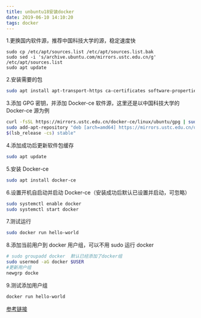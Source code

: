 ```yaml
---
title: unbuntu18安装docker
date: 2019-06-10 14:10:20
tags: docker
---
```




1.更换国内软件源，推荐中国科技大学的源，稳定速度快

```
sudo cp /etc/apt/sources.list /etc/apt/sources.list.bak
sudo sed -i 's/archive.ubuntu.com/mirrors.ustc.edu.cn/g' /etc/apt/sources.list
sudo apt update
```

2.安装需要的包

```bash
sudo apt install apt-transport-https ca-certificates software-properties-common curl
```

3.添加 GPG 密钥，并添加 Docker-ce 软件源，这里还是以中国科技大学的 Docker-ce 源为例

```bash
curl -fsSL https://mirrors.ustc.edu.cn/docker-ce/linux/ubuntu/gpg | sudo apt-key add -
sudo add-apt-repository "deb [arch=amd64] https://mirrors.ustc.edu.cn/docker-ce/linux/ubuntu \
$(lsb_release -cs) stable"
```

4.添加成功后更新软件包缓存

```bash
sudo apt update
```

5.安装 Docker-ce

```bash
sudo apt install docker-ce
```

6.设置开机自启动并启动 Docker-ce（安装成功后默认已设置并启动，可忽略）

```bash
sudo systemctl enable docker
sudo systemctl start docker
```

7.测试运行

```bash
sudo docker run hello-world
```

8.添加当前用户到 docker 用户组，可以不用 sudo 运行 docker

```bash
# sudo groupadd docker  默认已经添加了docker组
sudo usermod -aG docker $USER
#更新用户组
newgrp docke
```

9.测试添加用户组

```bash
docker run hello-world
```

[参考链接](<https://www.runoob.com/docker/ubuntu-docker-install.html>)

